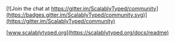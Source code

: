 [![Join the chat at https://gitter.im/ScalablyTyped/community](https://badges.gitter.im/ScalablyTyped/community.svg)](https://gitter.im/ScalablyTyped/community)

[www.scalablytyped.org](https://scalablytyped.org/docs/readme)
